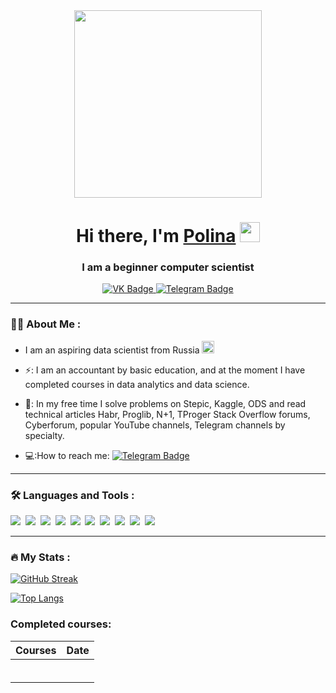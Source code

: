 <div id="header" align="center">
  <img src="https://media.giphy.com/media/LMcB8XospGZO8UQq87/giphy.gif" width="300"/>
</div>

<h1 align="center">Hi there, I'm <a href="https://daniilshat.ru/" target="_blank">Polina</a> 
<img src="https://github.com/blackcater/blackcater/raw/main/images/Hi.gif" height="32"/></h1> 
<h3 align="center">I am a beginner computer scientist </h3>
<div id="header" align="center">
  

  
<div id="badges">
  <a href="https://vk.com/id134089170">
    <img src="https://img.shields.io/badge/VK-blue?style=for-the-badge&logo=vk&logoColor=white" alt="VK Badge"/>
  </a>
  <a href="https://t.me/smolchonok">
    <img src="https://img.shields.io/badge/Telegram-blue?style=for-the-badge&logo=telegram&logoColor=white" alt="Telegram Badge"/>
  </a>
</div>

<img src="https://komarev.com/ghpvc/?username=Polina1305&style=flat-square&color=blue" alt=""/>
  
 </div id="header"> 
 
---


### :woman_technologist: About Me :

- I am an aspiring data scientist from Russia  <img src="https://cdn.jsdelivr.net/npm/openmoji@12.4.0/color/svg/1F1F7-1F1FA.svg" width="20" height="20"/> 

- ⚡: I am an accountant by basic education, and at the moment I have completed courses in data analytics and data science.

- 📖: In my free time I solve problems on Stepic, Kaggle, ODS and read technical articles Habr, Proglib, N+1, TProger Stack Overflow forums, Cyberforum, popular YouTube channels, Telegram channels by specialty.

- 💻:How to reach me: [![Telegram Badge](https://img.shields.io/badge/Telegram-blue?style=for-the-badge&logo=telegram&logoColor=white)](https://t.me/smolchonok)


---

### :hammer_and_wrench: Languages and Tools :

<div>
  <img src="https://img.shields.io/badge/Python-3776AB?style=for-the-badge&logo=Python&logoColor=F7931E"/>&nbsp;
  <img src="https://img.shields.io/badge/Scikit-Learn-F7931E?style=for-the-badge&logo=Scikit-Learn&logoColor=ЦВЕТ ЛОГОТИПА"/>&nbsp;
  <img src="https://img.shields.io/badge/Pandas-150458?style=for-the-badge&logo=Pandas&logoColor=ЦВЕТ ЛОГОТИПА"/>&nbsp;
  <img src="https://img.shields.io/badge/NumPy-013243?style=for-the-badge&logo=NumPy&logoColor=ЦВЕТ ЛОГОТИПА"/>&nbsp;
  <img src="https://img.shields.io/badge/Keras-D00000?style=for-the-badge&logo=Keras&logoColor=ЦВЕТ ЛОГОТИПА"/>&nbsp;
  <img src="https://img.shields.io/badge/Jupyter-white?style=for-the-badge&logo=Jupyter&logoColor=F37626"/>&nbsp;
  <img src="https://img.shields.io/badge/postgresql-4169E1?style=for-the-badge&logo=postgresql&logoColor=0d1833"/>&nbsp;
  <img src="https://img.shields.io/badge/powerbi-F2C811?style=for-the-badge&logo=powerbi&logoColor=200d33"/>&nbsp;
  <img src="https://img.shields.io/badge/microsoft office-D83B01?style=for-the-badge&logo=microsoftoffice&logoColor=ЦВЕТ ЛОГОТИПА"/>&nbsp;
  <img src="https://img.shields.io/badge/tensorflow-FF6F00?style=for-the-badge&logo=tensorflow&logoColor=4a0d1b"/>&nbsp;
  
</div>


---

### :fire: My Stats :

[![GitHub Streak](http://github-readme-streak-stats.herokuapp.com?user=Polina1305&theme=dark&background=000000)](https://git.io/streak-stats)




[![Top Langs](https://github-readme-stats.vercel.app/api/top-langs/?username=Polina1305&layout=compact&theme=vision-friendly-dark)](https://github.com/anuraghazra/github-readme-stats)



### Сompleted courses:


|     Сourses     |       Date        |
|-----------------|:-----------------:|
|                 |                   |
|                 |                   |
|                 |                   |
|                 |                   |
|                 |                   |
|                 |                   |

